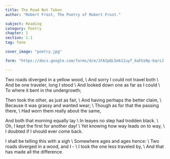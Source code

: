 ```yaml
---
title: The Road Not Taken
author: "Robert Frost, The Poetry of Robert Frost."

subject: Reading
category: Poetry
chapter: 1
section: 1.1
tag: Tone

cover_image: "poetry.jpg"

form: "https://docs.google.com/forms/d/e/1FAIpQLSe61Iuyf_6aFUzNy-bqrsJ-YIqk0t5E5CvuiUNyk6QYAG607A/viewform"

---
```

Two roads diverged in a yellow wood, \\
And sorry I could not travel both \\
And be one traveler, long I stood \\
And looked down one as far as I could \\
To where it bent in the undergrowth;

Then took the other, as just as fair, \\
And having perhaps the better claim, \\
Because it was grassy and wanted wear; \\
Though as for that the passing there, \\
Had worn them really about the same,

And both that morning equally lay \\
In leayes no step had trodden black. \\
Oh, I kept the first for another day! \\
Yet knowing how way leads on to way, \\
I doubted if I should ever come back.

I shall be telling this with a sigh \\
Somewhere ages and ages hence: \\
Two roads diverged in a wood, and I - \\
I took the one less traveled by, \\
And that has made all the difference.
